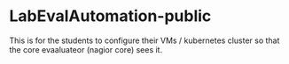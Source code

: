 # LabEvalAutomation-public

This is for the students to configure their VMs / kubernetes cluster so that the core evaaluateor (nagior core) sees it.
